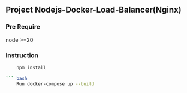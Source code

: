## Project Nodejs-Docker-Load-Balancer(Nginx)

### Pre Require
node >=20

### Instruction
``` bash
    npm install

``` bash
    Run docker-compose up --build


